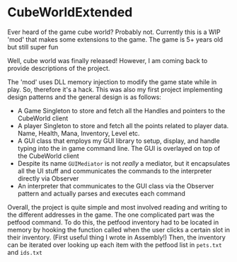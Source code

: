 # CubeWorldExtended
Ever heard of the game cube world? Probably not. Currently this is a WIP 'mod' that makes some extensions to the game. The game is 5+ years old but still super fun

Well, cube world was finally released!
However, I am coming back to provide descriptions of the project.

The 'mod' uses DLL memory injection to modify the game state while in play. So, therefore it's a hack. This was also my first project implementing design patterns and the general design is as follows:

* A Game Singleton to store and fetch all the Handles and pointers to the CubeWorld client
* A player Singleton to store and fetch all the points related to player data. Name, Health, Mana, Inventory, Level etc.
* A GUI class that employs my GUI library to setup, display, and handle typing into the in game command line. The GUI is overlayed on top of the CubeWorld client
 * Despite its name `GUIMediator` is not <i>really</i> a mediator, but it encapsulates all the UI stuff and communicates the commands to the interpreter directly via Observer
* An interpreter that communicates to the GUI class via the Observer pattern and actually parses and executes each command


Overall, the project is quite simple and most involved reading and writing to the different addresses in the game. The one complicated part was the petfood command.
To do this, the petfood inventory had to be located in memory by hooking the function called when the user clicks a certain slot in their inventory. (First useful thing I wrote in Assembly!)
Then, the inventory can be iterated over looking up each item with the petfood list in `pets.txt` and `ids.txt`
